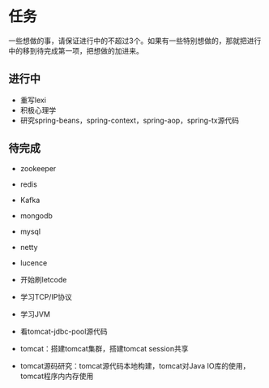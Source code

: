 # 任务

一些想做的事，请保证进行中的不超过3个。如果有一些特别想做的，那就把进行中的移到待完成第一项，把想做的加进来。

## 进行中

* 重写lexi
* 积极心理学
* 研究spring-beans，spring-context，spring-aop，spring-tx源代码

## 待完成

* zookeeper

* redis

* Kafka

* mongodb

* mysql

* netty 

* lucence

* 开始刷letcode

* 学习TCP/IP协议

* 学习JVM

* 看tomcat-jdbc-pool源代码

* tomcat：搭建tomcat集群，搭建tomcat session共享 

* tomcat源码研究：tomcat源代码本地构建，tomcat对Java IO库的使用，tomcat程序内内存使用
